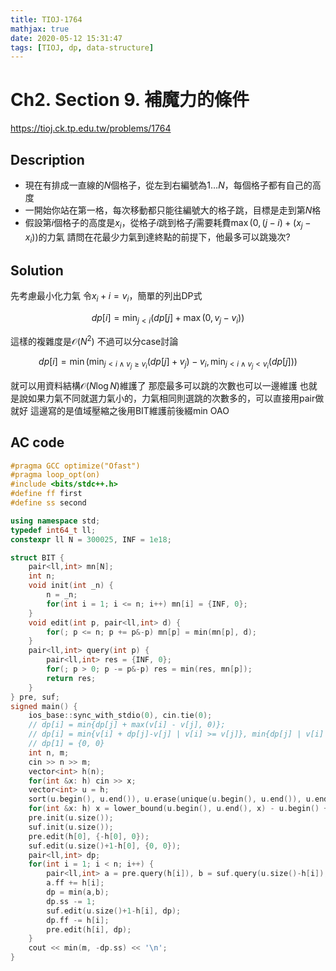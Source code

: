 ```yaml
---
title: TIOJ-1764
mathjax: true
date: 2020-05-12 15:31:47
tags: [TIOJ, dp, data-structure]
---
```

# Ch2. Section 9. 補魔力的條件

https://tioj.ck.tp.edu.tw/problems/1764

## Description
- 現在有排成一直線的$N$個格子，從左到右編號為$1 \dots N$，每個格子都有自己的高度
- 一開始你站在第一格，每次移動都只能往編號大的格子跳，目標是走到第$N$格
- 假設第$i$個格子的高度是$x_i$，從格子$i$跳到格子$j$需要耗費$\max(0, (j-i)+(x_j-x_i))$的力氣
請問在花最少力氣到達終點的前提下，他最多可以跳幾次?

## Solution
先考慮最小化力氣
令$x_i+i = v_i$，簡單的列出DP式

$$
dp[i] = \min _ {j < i}(dp[j] + \max(0,v_j-v_i))
$$

這樣的複雜度是$\mathcal{O}(N^2)$
不過可以分case討論

$$
dp[i] = \min(
	\min _ {j < i \wedge v_j \geq v_i}(dp[j]+v_j)-v_i,
	\min _ {j < i \wedge v_j < v_i}(dp[j])
)
$$

就可以用資料結構$\mathcal{O}(N \log N)$維護了
那麼最多可以跳的次數也可以一邊維護
也就是說如果力氣不同就選力氣小的，力氣相同則選跳的次數多的，可以直接用pair做就好
這邊寫的是值域壓縮之後用BIT維護前後綴min OAO

## AC code
```cpp
#pragma GCC optimize("Ofast")
#pragma loop_opt(on)
#include <bits/stdc++.h>
#define ff first
#define ss second

using namespace std;
typedef int64_t ll;
constexpr ll N = 300025, INF = 1e18;

struct BIT {
    pair<ll,int> mn[N];
    int n;
    void init(int _n) {
        n = _n;
        for(int i = 1; i <= n; i++) mn[i] = {INF, 0};
    }
    void edit(int p, pair<ll,int> d) {
        for(; p <= n; p += p&-p) mn[p] = min(mn[p], d);
    }
    pair<ll,int> query(int p) {
        pair<ll,int> res = {INF, 0};
        for(; p > 0; p -= p&-p) res = min(res, mn[p]);
        return res;
    }
} pre, suf;
signed main() {
    ios_base::sync_with_stdio(0), cin.tie(0);
    // dp[i] = min{dp[j] + max(v[i] - v[j], 0)};
    // dp[i] = min{v[i] + dp[j]-v[j] | v[i] >= v[j]}, min{dp[j] | v[i] < v[j]}
    // dp[1] = {0, 0}
    int n, m;
    cin >> n >> m;
    vector<int> h(n);
    for(int &x: h) cin >> x;
    vector<int> u = h;
    sort(u.begin(), u.end()), u.erase(unique(u.begin(), u.end()), u.end());
    for(int &x: h) x = lower_bound(u.begin(), u.end(), x) - u.begin() + 1;
    pre.init(u.size());
    suf.init(u.size());
    pre.edit(h[0], {-h[0], 0});
    suf.edit(u.size()+1-h[0], {0, 0});
    pair<ll,int> dp;
    for(int i = 1; i < n; i++) {
        pair<ll,int> a = pre.query(h[i]), b = suf.query(u.size()-h[i]);
        a.ff += h[i];
        dp = min(a,b);
        dp.ss -= 1;
        suf.edit(u.size()+1-h[i], dp);
        dp.ff -= h[i];
        pre.edit(h[i], dp);
    }
    cout << min(m, -dp.ss) << '\n';
}
```
